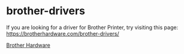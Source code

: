 # brother-drivers
If you are looking for a driver for Brother Printer, try visiting this page: https://brotherhardware.com/brother-drivers/

<a href="https://brotherhardware.com/">Brother Hardware</a>
